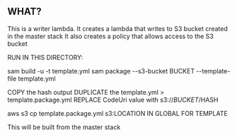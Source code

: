 ## WHAT?

This is a writer lambda.
It creates a lambda that writes to S3 bucket created in the master stack
It also creates a policy that allows access to the S3 bucket

RUN IN THIS DIRECTORY:

sam build -u -t template.yml
sam package --s3-bucket BUCKET --template-file template.yml

COPY the hash output
DUPLICATE the template.yml > template.package.yml
REPLACE CodeUri value with s3://$BUCKET/$HASH

aws s3 cp template.package.yml s3:LOCATION IN GLOBAL FOR TEMPLATE

This will be built from the master stack
